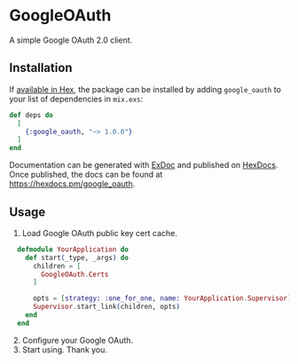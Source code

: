 # GoogleOAuth

A simple Google OAuth 2.0 client.

## Installation

If [available in Hex](https://hex.pm/docs/publish), the package can be installed
by adding `google_oauth` to your list of dependencies in `mix.exs`:

```elixir
def deps do
  [
    {:google_oauth, "~> 1.0.0"}
  ]
end
```

Documentation can be generated with [ExDoc](https://github.com/elixir-lang/ex_doc)
and published on [HexDocs](https://hexdocs.pm). Once published, the docs can
be found at <https://hexdocs.pm/google_oauth>.

## Usage

1. Load Google OAuth public key cert cache.

```elixir
  defmodule YourApplication do
    def start(_type, _args) do
      children = [
        GoogleOAuth.Certs
      ]

      opts = [strategy: :one_for_one, name: YourApplication.Supervisor]
      Supervisor.start_link(children, opts)
    end
  end
```

2. Configure your Google OAuth.
3. Start using. Thank you.
